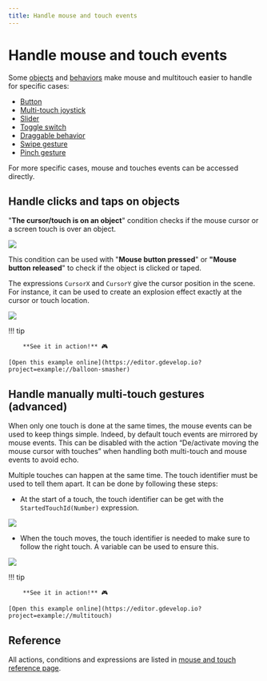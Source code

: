 ```yaml
---
title: Handle mouse and touch events
---
```

# Handle mouse and touch events

Some [objects](/gdevelop5/objects) and [behaviors](/gdevelop5/behaviors) make mouse and multitouch easier to handle for specific cases:

- [Button](/gdevelop5/objects/button)
- [Multi-touch joystick](/gdevelop5/objects/multitouch-joystick)
- [Slider](/gdevelop5/objects/slider)
- [Toggle switch](/gdevelop5/objects/toggle-switch)
- [Draggable behavior](/gdevelop5/behaviors/draggable)
- [Swipe gesture](/gdevelop5/extensions/swipe-gesture/reference)
- [Pinch gesture](/gdevelop5/extensions/pinch-gesture/reference)

For more specific cases, mouse and touches events can be accessed directly.

## Handle clicks and taps on objects

"**The cursor/touch is on an object**" condition checks if the mouse cursor or a screen touch is over an object.

![](/gdevelop5/all-features/cursor-is-on-condition.png)

This condition can be used with "**Mouse button pressed**" or **"Mouse button released**" to check if the object is clicked or taped.

The expressions `CursorX` and `CursorY` give the cursor position in the scene. For instance, it can be used to create an explosion effect exactly at the cursor or touch location.

![](/gdevelop5/all-features/cursor-is-on-event.png)

!!! tip

        **See it in action!** 🎮

    [Open this example online](https://editor.gdevelop.io?project=example://balloon-smasher)
## Handle manually multi-touch gestures (advanced)

When only one touch is done at the same times, the mouse events can be used to keep things simple. Indeed, by default touch events are mirrored by mouse events. This can be disabled with the action “De/activate moving the mouse cursor with touches” when handling both multi-touch and mouse events to avoid echo.

Multiple touches can happen at the same time. The touch identifier must be used to tell them apart. It can be done by following these steps:

* At the start of a touch, the touch identifier can be get with the `StartedTouchId(Number)` expression.

![](/gdevelop5/all-features/touchstart.png)

* When the touch moves, the touch identifier is needed to make sure to follow the right touch. A variable can be used to ensure this.

![](/gdevelop5/all-features/touchmoveandend.png)

!!! tip

        **See it in action!** 🎮

    [Open this example online](https://editor.gdevelop.io?project=example://multitouch)

## Reference

All actions, conditions and expressions are listed in [mouse and touch reference page](/gdevelop5/all-features/mouse-touch/reference/).